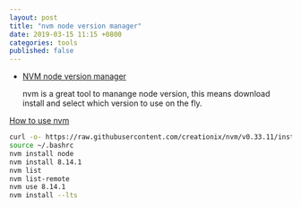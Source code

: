 ```yaml
---
layout: post
title: "nvm node version manager"
date: 2019-03-15 11:15 +0800
categories: tools
published: false
---
```


- [NVM node version manager](https://github.com/creationix/nvm)

  nvm is a great tool to manange node version, this means download install and select which version to use on the fly.

[How to use nvm](https://www.digitalocean.com/community/tutorials/how-to-install-node-js-on-an-ubuntu-14-04-server)

```sh
curl -o- https://raw.githubusercontent.com/creationix/nvm/v0.33.11/install.sh | bash
source ~/.bashrc
nvm install node
nvm install 8.14.1
nvm list
nvm list-remote
nvm use 8.14.1
nvm install --lts
```
